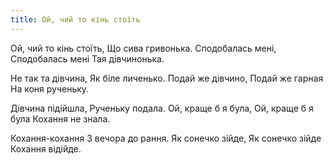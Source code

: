 ```yaml
---
title: Ой, чий то кінь стоїть
---
```

Ой, чий то кінь стоїть,
Що сива гривонька.
Сподобалась мені,
Сподобалась мені
Тая дівчинонька.

Не так та дівчина,
Як біле личенько.
Подай же дівчино,
Подай же гарная
На коня рученьку.

Дівчина підійшла,
Рученьку подала.
Ой, краще б я була,
Ой, краще б я була
Кохання не знала.

Кохання-кохання
З вечора до рання.
Як сонечко зійде,
Як сонечко зійде
Кохання відійде.
